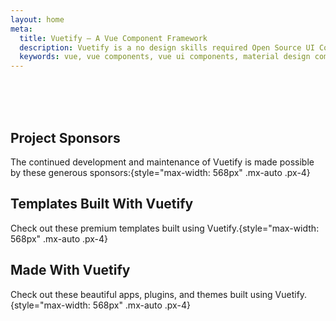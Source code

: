 ```yaml
---
layout: home
meta:
  title: Vuetify — A Vue Component Framework
  description: Vuetify is a no design skills required Open Source UI Component Framework for Vue. It provides you with all of the tools necessary to create beautiful content rich web applications.
  keywords: vue, vue components, vue ui components, material design components, vuetify, component framework, component library
---
```


<HomeEntry />

<br>

<HomeFeatures />

<br>

<HomeSpecialSponsor />

<br>

## Project Sponsors

The continued development and maintenance of Vuetify is made possible by these generous sponsors:{style="max-width: 568px" .mx-auto .px-4}

<HomeSponsors />

<v-divider style="max-width: 500px;" class="mx-auto my-16" />

## Templates Built With Vuetify

Check out these premium templates built using Vuetify.{style="max-width: 568px" .mx-auto .px-4}

<DocPremiumThemesGallery />

<v-divider style="max-width: 500px;" class="mx-auto my-16" />

## Made With Vuetify

Check out these beautiful apps, plugins, and themes built using Vuetify.{style="max-width: 568px" .mx-auto .px-4}

<DocMadeWithVuetifyGallery class="pa-3 mb-4" />

<DocMadeWithVuetifyLink />

<br>
<br>
<br>

<HomeEpicmaxSupport />
